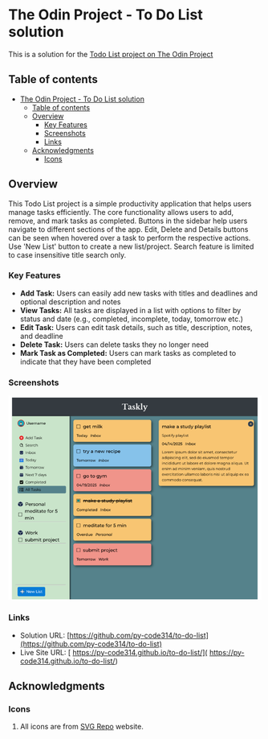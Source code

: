 # The Odin Project - To Do List solution

This is a solution for the [Todo List project on The Odin Project](https://www.theodinproject.com/lessons/node-path-javascript-todo-list)

## Table of contents

- [The Odin Project - To Do List solution](#the-odin-project---to-do-list-solution)
  - [Table of contents](#table-of-contents)
  - [Overview](#overview)
    - [Key Features](#key-features)
    - [Screenshots](#screenshots)
    - [Links](#links)
  - [Acknowledgments](#acknowledgments)
    - [Icons](#icons)

## Overview

This Todo List project is a simple productivity application that helps users manage tasks efficiently. The core functionality allows users to add, remove, and mark tasks as completed. Buttons in the sidebar help users navigate to different sections of the app. Edit, Delete and Details buttons can be seen when hovered over a task to perform the respective actions. Use 'New List' button to create a new list/project. Search feature is limited to case insensitive title search only.

### Key Features

- **Add Task:** Users can easily add new tasks with titles and deadlines and optional description and notes
- **View Tasks:** All tasks are displayed in a list with options to filter by status and date (e.g., completed, incomplete, today, tomorrow etc.) 
- **Edit Task:** Users can edit task details, such as title, description, notes, and deadline
- **Delete Task:** Users can delete tasks they no longer need
- **Mark Task as Completed:** Users can mark tasks as completed to indicate that they have been completed


### Screenshots

![To-Do List](./src/assets/images/screenshots/screenshot-laptop.png)


### Links

- Solution URL: [https://github.com/py-code314/to-do-list](https://github.com/py-code314/to-do-list)
- Live Site URL: [ https://py-code314.github.io/to-do-list/]( https://py-code314.github.io/to-do-list/)



## Acknowledgments

### Icons
1. All icons are from [SVG Repo](https://www.svgrepo.com/) website.


